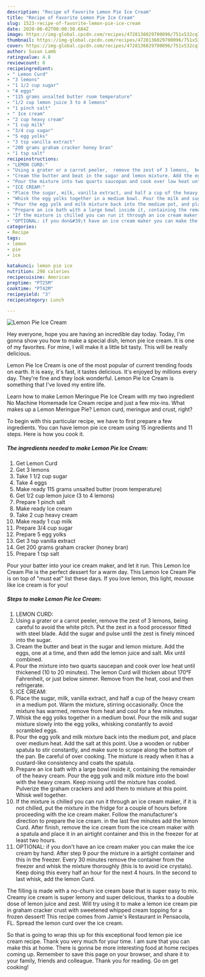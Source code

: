 ```yaml
---
description: "Recipe of Favorite Lemon Pie Ice Cream"
title: "Recipe of Favorite Lemon Pie Ice Cream"
slug: 1523-recipe-of-favorite-lemon-pie-ice-cream
date: 2020-06-02T00:00:50.684Z
image: https://img-global.cpcdn.com/recipes/4728136029700096/751x532cq70/lemon-pie-ice-cream-recipe-main-photo.jpg
thumbnail: https://img-global.cpcdn.com/recipes/4728136029700096/751x532cq70/lemon-pie-ice-cream-recipe-main-photo.jpg
cover: https://img-global.cpcdn.com/recipes/4728136029700096/751x532cq70/lemon-pie-ice-cream-recipe-main-photo.jpg
author: Susan Lamb
ratingvalue: 4.8
reviewcount: 8
recipeingredient:
- " Lemon Curd"
- "3 lemons"
- "1 1/2 cup sugar"
- "4 eggs"
- "115 grams unsalted butter room temperature"
- "1/2 cup lemon juice 3 to 4 lemons"
- "1 pinch salt"
- " Ice cream"
- "2 cup heavy cream"
- "1 cup milk"
- "3/4 cup sugar"
- "5 egg yolks"
- "3 tsp vanilla extract"
- "200 grams graham cracker honey bran"
- "1 tsp salt"
recipeinstructions:
- "LEMON CURD:"
- "Using a grater or a carrot peeler,  remove the zest of 3 lemons,  being careful to avoid the white pitch. Put the zest in a food processor fitted with steel blade. Add the sugar and pulse until the zest is finely minced into the sugar."
- "Cream the butter and beat in the sugar and lemon mixture. Add the eggs, one at a time, and then add the lemon juice and salt. Mix until combined."
- "Pour the mixture into two quarts saucepan and cook over low heat until thickened (10 to 20 minutes).  The lemon Curd will thicken about 170°F Fahrenheit, or just below simmer.  Remove from the heat, cool and then refrigerate."
- "ICE CREAM:"
- "Place the sugar, milk, vanilla extract, and half a cup of the heavy cream in a medium pot. Warm the mixture, stirring occasionally. Once the mixture has warmed, remove from heat and cool for a few minutes."
- "Whisk the egg yolks together in a medium bowl. Pour the milk and sugar mixture slowly into the egg yolks, whisking constantly to avoid scrambled eggs."
- "Pour the egg yolk and milk mixture back into the medium pot, and place over medium heat.  Add the salt at this point. Use a wooden or rubber spatula to stir constantly, and make sure to scrape along the bottom of the pan. Be careful of over cooking.  The mixture is ready when it has a custard-like consistency and coats the spatula."
- "Prepare an ice bath with a large bowl inside it, containing the remainder of the heavy cream. Pour the egg yolk and milk mixture into the bowl with the heavy cream. Keep mixing until the mixture has cooled. Pulverize the graham crackers and add them to mixture at this point. Whisk well together."
- "If the mixture is chilled you can run it through an ice cream maker,  if it is not chilled,  put the mixture in the fridge for a couple of hours before proceeding with the ice cream maker. Follow the manufacturer&#39;s direction to prepare the ice cream. in the last five minutes add the lemon Curd. After finish,  remove the ice cream from the ice cream maker with a spatula and place it in an airtight container and this in the freezer for at least two hours."
- "OPTIONAL: if you don&#39;t have an ice cream maker you can make the ice cream by hand. After step 9 pour the mixture in a airtight container and this in the freezer. Every 30 minutes remove the container from the freezer and whisk the mixture thoroughly (this is to avoid ice crystals).  Keep doing this every half an hour for the next 4 hours. In the second to last whisk, add the lemon Curd."
categories:
- Recipe
tags:
- lemon
- pie
- ice

katakunci: lemon pie ice 
nutrition: 298 calories
recipecuisine: American
preptime: "PT25M"
cooktime: "PT42M"
recipeyield: "3"
recipecategory: Lunch

---
```



![Lemon Pie Ice Cream](https://img-global.cpcdn.com/recipes/4728136029700096/751x532cq70/lemon-pie-ice-cream-recipe-main-photo.jpg)

Hey everyone, hope you are having an incredible day today. Today, I'm gonna show you how to make a special dish, lemon pie ice cream. It is one of my favorites. For mine, I will make it a little bit tasty. This will be really delicious.

Lemon Pie Ice Cream is one of the most popular of current trending foods on earth. It is easy, it's fast, it tastes delicious. It's enjoyed by millions every day. They're fine and they look wonderful. Lemon Pie Ice Cream is something that I've loved my entire life.

Learn how to make Lemon Meringue Pie Ice Cream with my two ingredient No Machine Homemade Ice Cream recipe and just a few mix-ins. What makes up a Lemon Meringue Pie? Lemon curd, meringue and crust, right?


To begin with this particular recipe, we have to first prepare a few ingredients. You can have lemon pie ice cream using 15 ingredients and 11 steps. Here is how you cook it.

<!--inarticleads1-->

##### The ingredients needed to make Lemon Pie Ice Cream:

1. Get  Lemon Curd
1. Get 3 lemons
1. Take 1 1/2 cup sugar
1. Take 4 eggs
1. Make ready 115 grams unsalted butter (room temperature)
1. Get 1/2 cup lemon juice (3 to 4 lemons)
1. Prepare 1 pinch salt
1. Make ready  Ice cream
1. Take 2 cup heavy cream
1. Make ready 1 cup milk
1. Prepare 3/4 cup sugar
1. Prepare 5 egg yolks
1. Get 3 tsp vanilla extract
1. Get 200 grams graham cracker (honey bran)
1. Prepare 1 tsp salt


Pour your batter into your ice cream maker, and let it run. This Lemon Ice Cream Pie is the perfect dessert for a warm day. This Lemon Ice Cream Pie is on top of &#34;must eat&#34; list these days. If you love lemon, this light, mousse like ice cream is for you! 

<!--inarticleads2-->

##### Steps to make Lemon Pie Ice Cream:

1. LEMON CURD:
1. Using a grater or a carrot peeler,  remove the zest of 3 lemons,  being careful to avoid the white pitch. Put the zest in a food processor fitted with steel blade. Add the sugar and pulse until the zest is finely minced into the sugar.
1. Cream the butter and beat in the sugar and lemon mixture. Add the eggs, one at a time, and then add the lemon juice and salt. Mix until combined.
1. Pour the mixture into two quarts saucepan and cook over low heat until thickened (10 to 20 minutes).  The lemon Curd will thicken about 170°F Fahrenheit, or just below simmer.  Remove from the heat, cool and then refrigerate.
1. ICE CREAM:
1. Place the sugar, milk, vanilla extract, and half a cup of the heavy cream in a medium pot. Warm the mixture, stirring occasionally. Once the mixture has warmed, remove from heat and cool for a few minutes.
1. Whisk the egg yolks together in a medium bowl. Pour the milk and sugar mixture slowly into the egg yolks, whisking constantly to avoid scrambled eggs.
1. Pour the egg yolk and milk mixture back into the medium pot, and place over medium heat.  Add the salt at this point. Use a wooden or rubber spatula to stir constantly, and make sure to scrape along the bottom of the pan. Be careful of over cooking.  The mixture is ready when it has a custard-like consistency and coats the spatula.
1. Prepare an ice bath with a large bowl inside it, containing the remainder of the heavy cream. Pour the egg yolk and milk mixture into the bowl with the heavy cream. Keep mixing until the mixture has cooled. Pulverize the graham crackers and add them to mixture at this point. Whisk well together.
1. If the mixture is chilled you can run it through an ice cream maker,  if it is not chilled,  put the mixture in the fridge for a couple of hours before proceeding with the ice cream maker. Follow the manufacturer&#39;s direction to prepare the ice cream. in the last five minutes add the lemon Curd. After finish,  remove the ice cream from the ice cream maker with a spatula and place it in an airtight container and this in the freezer for at least two hours.
1. OPTIONAL: if you don&#39;t have an ice cream maker you can make the ice cream by hand. After step 9 pour the mixture in a airtight container and this in the freezer. Every 30 minutes remove the container from the freezer and whisk the mixture thoroughly (this is to avoid ice crystals).  Keep doing this every half an hour for the next 4 hours. In the second to last whisk, add the lemon Curd.


The filling is made with a no-churn ice cream base that is super easy to mix. Creamy ice cream is super lemony and super delicious, thanks to a double dose of lemon juice and zest. Will try using it to make a lemon ice cream pie in graham cracker crust with sweetened whipped cream topping for a frozen dessert! This recipe comes from Jamie&#39;s Restaurant in Pensacola, FL. Spread the lemon curd over the ice cream. 

So that is going to wrap this up for this exceptional food lemon pie ice cream recipe. Thank you very much for your time. I am sure that you can make this at home. There is gonna be more interesting food at home recipes coming up. Remember to save this page on your browser, and share it to your family, friends and colleague. Thank you for reading. Go on get cooking!

